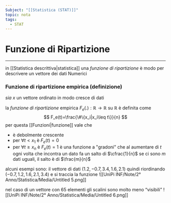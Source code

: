 ```yaml
---
Subject: "[[Statistica (STAT)]]"
topic: nota
tags:
  - STAT
---
```

# Funzione di Ripartizione
---
in [[Statistica descrittiva|statistica]] una _funzione di ripartizione_ è modo per descrivere un vettore dei dati Numerici

### Funzione di ripartizione empirica (definizione)
_sia_ $x$ un vettore ordinato in modo cresce di dati 

la _funzione di ripartizione_ empirica $F_e(.): \mathbb{R} \rightarrow \mathbb{R}$  su $\mathbb{R}$  è definita come$$
F_e(t)=\frac{\#\{x_i|x_i\leq t\}}{n}
$$
per questa [[Funzioni|funzione]] vale che 
- è debolmente crescente
- per $\forall t <x_1$ è $F_{e}(t)=0$
- per $\forall t \geq x_n$ è $F_{e}(t)  = 1$
è una funzione a "gradoni" che al aumentare di $t$ ogni volta che incontra un dato fa un salto di $\cfrac{1}{n}$ se ci sono $m$ dati uguali, il salto è di $\frac{m}{n}$ 

alcuni esempi sono:
il vettore di dati $(1.2,-0.7,3.4,1.6,2.1)$ quindi riordinando $(-0.7,1.2,1.6,2.1,3.4)$ e si traccia la funzione
	![[UniPi INF/Note/2° Anno/Statistica/Media/Untitled 5.png]]

nel caso di un vettore con 65 elementi gli scalini sono molto meno “visibili”
	![[UniPi INF/Note/2° Anno/Statistica/Media/Untitled 6.png]]
